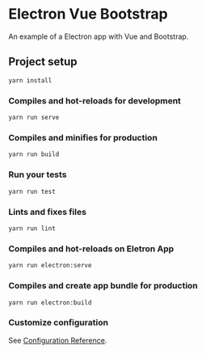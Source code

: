 # Electron Vue Bootstrap

An example of a Electron app with Vue and Bootstrap.

## Project setup
```
yarn install
```

### Compiles and hot-reloads for development
```
yarn run serve
```

### Compiles and minifies for production
```
yarn run build
```

### Run your tests
```
yarn run test
```

### Lints and fixes files
```
yarn run lint
```

### Compiles and hot-reloads on Eletron App
```
yarn run electron:serve
```

### Compiles and create app bundle for production
```
yarn run electron:build
```

### Customize configuration
See [Configuration Reference](https://cli.vuejs.org/config/).
